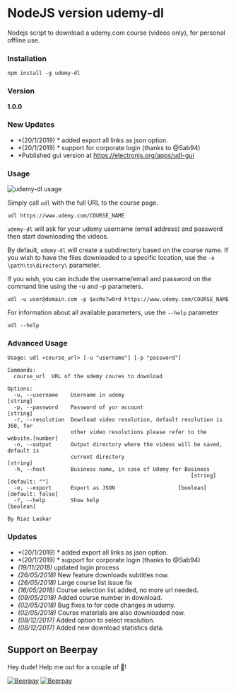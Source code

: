 # NodeJS version udemy-dl
Nodejs script to download a udemy.com course (videos only), for personal offline use.

### Installation
```
npm install -g udemy-dl
```

### Version
**1.0.0**

### New Updates
 - *(20/1/2019) * added export all links as json option.
 - *(20/1/2019) * support for corporate login (thanks to @Sab94) 
 - *Published gui version at https://electronjs.org/apps/udl-gui

### Usage
![udemy-dl usage](https://raw.githubusercontent.com/riazXrazor/udemy-dl/master/gif/udemy-dl.gif)

Simply call `udl` with the full URL to the course page.
```
udl https://www.udemy.com/COURSE_NAME
```
`udemy-dl` will ask for your udemy username (email address) and password then start downloading the videos.

By default, `udemy-dl` will create a subdirectory based on the course name.  If you wish to have the files downloaded to a specific location, use the `-o \path\to\directory\` parameter.

If you wish, you can include the username/email and password on the command line using the -u and -p parameters.

```
udl -u user@domain.com -p $ecRe7w0rd https://www.udemy.com/COURSE_NAME
```

For information about all available parameters, use the `--help` parameter
```
udl --help
```

### Advanced Usage

```
Usage: udl <course_url> [-u "username"] [-p "password"]

Commands:
  course_url  URL of the udemy coures to download

Options:
  -u, --username    Username in udemy                                   [string]
  -p, --password    Password of yor account                             [string]
  -r, --resolution  Download video resolution, default resolution is 360, for
                    other video resolutions please refer to the website.[number]
  -o, --output      Output directory where the videos will be saved, default is
                    current directory                                   [string]
  -h, --host        Business name, in case of Udemy for Business
                                                          [string] [default: ""]
  -e, --export      Export as JSON                    [boolean] [default: false]
  -?, --help        Show help                                          [boolean]

By Riaz Laskar

```


### Updates
 - *(20/1/2019) * added export all links as json option.
 - *(20/1/2019) * support for corporate login (thanks to @Sab94) 
 - *(19/11/2018)* updated login process
 - *(26/05/2018)* New feature downloads subtitles now.
 - *(26/05/2018)* Large course list issue fix
 - *(16/05/2018)* Course selection list added, no more url needed.
 - *(09/05/2018)* Added course number in download.
 - *(02/05/2018)* Bug fixes to for code changes in udemy.
 - *(02/05/2018)* Course materials are also downloaded now.
 - *(08/12/2017)* Added option to select resolution.
 - *(08/12/2017)* Added new download statistics data.


## Support on Beerpay
Hey dude! Help me out for a couple of :beers:!

[![Beerpay](https://beerpay.io/riazXrazor/udemy-dl/badge.svg?style=beer-square)](https://beerpay.io/riazXrazor/udemy-dl)  [![Beerpay](https://beerpay.io/riazXrazor/udemy-dl/make-wish.svg?style=flat-square)](https://beerpay.io/riazXrazor/udemy-dl?focus=wish)